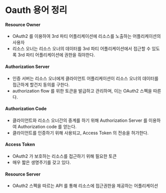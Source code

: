 # Oauth 용어 정리
#### Resource Owner
- OAuth2 를 이용하여 3rd 파티 어플리케이션에 리소스를 노출하는 어플리케이션의 사용자
- 리소스 오너는 리소스 오너의 데이터를 3rd 파티 어플리케이션에서 접근할 수 있도록 3rd 파티 어플리케이션에 권한을 줘야한다.

#### Authorization Server
- 인증 서버는 리소스 오너에게 클라이언트 어플리케이션이 리소스 오너의 데이터를 접근하게 할건지 동의를 구한다.
- authorization flow 를 위한 토큰을 발급하고 관리하며, 이는 OAuth2 스펙을 따른다.

#### Authorization Code
- 클라이언트와 리소스 오너간의 중계를 하기 위해 Authorization Server 를 이용하여 Authorization code 를 얻는다.
- 클라이언트를 인증하기 위해 사용되고, Access Token 의 전송을 허가한다.

#### Access Token
- OAuth2 가 보호하는 리소스를 접근하기 위해 필요한 토큰
- 매우 짧은 생명주기를 갖고 있다.

#### Resource Server
- OAuth2 스펙을 따르는 API 를 통해 리소스에 접근권한을 제공하는 어플리케이션
